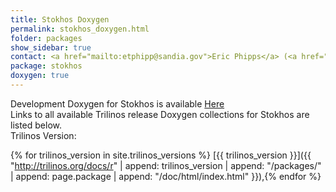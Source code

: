 ```yaml
---
title: Stokhos Doxygen
permalink: stokhos_doxygen.html
folder: packages
show_sidebar: true
contact: <a href="mailto:etphipp@sandia.gov">Eric Phipps</a> (<a href="https://github.com/etphipp">@etphipp</a>), <a href="https://github.com/orgs/trilinos/teams/stokhos">@stokhos</a>
package: stokhos
doxygen: true
---
```


Development Doxygen for Stokhos is available [Here](http://trilinos.org/docs/dev/packages/stokhos/doc/html/index.html)  
Links to all available Trilinos release Doxygen collections for Stokhos are listed below.  
Trilinos Version:

{% for trilinos_version in site.trilinos_versions %}
[{{ trilinos_version }}]({{ "http://trilinos.org/docs/r" | append: trilinos_version | append: "/packages/" | append: page.package | append: "/doc/html/index.html" }}),{% endfor %}

